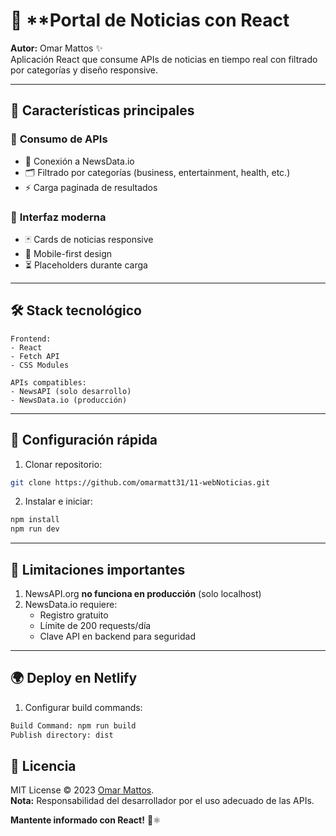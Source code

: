 # 📰 **Portal de Noticias con React

**Autor:** Omar Mattos ✨  
Aplicación React que consume APIs de noticias en tiempo real con filtrado por categorías y diseño responsive.  

---

## 🌟 **Características principales**  

### 📡 **Consumo de APIs**  
- 🔄 Conexión a NewsData.io  
- 🗂️ Filtrado por categorías (business, entertainment, health, etc.)  
- ⚡ Carga paginada de resultados  

### 🎨 **Interfaz moderna**  
- 🃏 Cards de noticias responsive  
- 📱 Mobile-first design  
- ⏳ Placeholders durante carga  


---

## 🛠️ **Stack tecnológico**  

```plaintext
Frontend:
- React 
- Fetch API
- CSS Modules

APIs compatibles:
- NewsAPI (solo desarrollo)
- NewsData.io (producción)
```

---

## 🚀 **Configuración rápida**  

1. Clonar repositorio:  
```bash
git clone https://github.com/omarmatt31/11-webNoticias.git
```

2. Instalar e iniciar:  
```bash
npm install
npm run dev
```

---

## 🚨 **Limitaciones importantes**  

1. NewsAPI.org **no funciona en producción** (solo localhost)  
2. NewsData.io requiere:  
   - Registro gratuito  
   - Límite de 200 requests/día  
   - Clave API en backend para seguridad  

---

## 🌍 **Deploy en Netlify**  

1. Configurar build commands:  
```bash
Build Command: npm run build
Publish directory: dist
```

## 📜 **Licencia**  

MIT License © 2023 [Omar Mattos](https://github.com/omarmatt31).  
**Nota:** Responsabilidad del desarrollador por el uso adecuado de las APIs.  

**Mantente informado con React!** 📰⚛️


